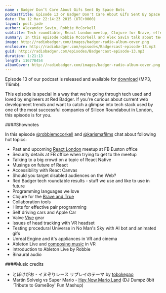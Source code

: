 ```yaml
---
name : Badger Don’t Care About Gifs Sent By Space Bots
podcastTitle: Episode 13 or Badger Don't Care About Gifs Sent By Space Bots
date: Thu 12 Mar 22:14:23 2015 (UTC+0000)
layout: post.jade
author: Alexander Savin, Robbie McCorkell
subtitle: Tech roundtable, React London meetup, Clojure for Brave, effective pair programming, composing music in VR, future of React
summary: In this episode Robbie Mccorkell and Alex Savin talk about tech stack used for web developmetn at Red Badger, React London meetup, Clojure for Brave, effective pair programming, composing music in VR and unconventional ways of testing worlds in the endless Universe.
image: http://radiobadger.com/images/badger-radio-album-cover.png
enclosure: http://radiobadger.com/episodes/Badgercast-episode-13.mp3
guid: http://radiobadger.com/episodes/Badgercast-episode-13.mp3
duration: 1:21:13
length: 116778454
albumCover: http://radiobadger.com/images/badger-radio-album-cover.png
---
```


Episode 13 of our podcast is released and available for [download](http://radiobadger.com/episodes/Badgercast-episode-13.mp3) (MP3, 116mb).

This episode is special in a way that we're going through tech used and loved by engineers at Red Badger. If you're curious about current web development trends and want to catch a glimpse into tech stack used by one of the most successful companies of Silicon Roundabout in London, this episode is for you.

####Shownotes

In this episode [@robbiemccorkell](https://twitter.com/robbiemccorkell) and [@karismafilms](https://twitter.com/karismafilms) chat about following hot topics:

* Past and upcoming [React London](http://www.meetup.com/London-React-User-Group/events/220864801/) meetup at FB Euston office
* Security details at FB office when trying to get to the meetup
* Talking to a big crowd on a topic of React Native
* Musings on future of React
* Accessibility with React Canvas
* Should you target disabled audiences on the Web?
* Red Badger tech roundtable results - stuff we use and like to use in future
* Programming languages we love
* Clojure for the [Brave and True](http://www.braveclojure.com/)
* Collaboration tools
* Hints for effective pair programming
* Self driving cars and Apple Car
* Valve [Vive](http://www.theverge.com/2015/3/1/8127445/htc-vive-valve-vr-headset) gear
* Issues of head tracking with VR headset
* Testing procedural Universe in No Man's Sky with AI bot and animated gifs
* Unreal Engine and it's appliances in VR and cinema
* Ableton Live and [composing music](https://www.ableton.com/en/blog/controlling-live-oculus-rift/) in VR
* Introduction to Ableton Live by Robbie
* Binaural audio

####Music credits

* とぼけがお - イヌぞりレース リプレイのテーマ by [tobokegao](https://soundcloud.com/tobokegao/dog_sled-replay_theme)
* Martin Solveig vs Super Mario - [Hey Now Mario Land](https://soundcloud.com/dj-dumpz/martin-solveig-vs-super-mario-hey-now-mario-land-dj-dumpz-8bit-tribute-to-gameboy-fun-mashup) (DJ Dumpz 8bit 'Tribute to GameBoy' Fun Mashup)
